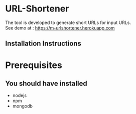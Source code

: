 # URL-Shortener

The tool is developed to generate short URLs for input URLs. <br>
See demo at : <a href="https://m-urlshortener.herokuapp.com" target="_blank">https://m-urlshortener.herokuapp.com</a><br>

## Installation Instructions 

<h1>Prerequisites</h1>
<h2>You should have installed </h2>
<ul>
<li>nodejs</li>
  <li>npm</li>
  <li>mongodb</li>
</ul>
